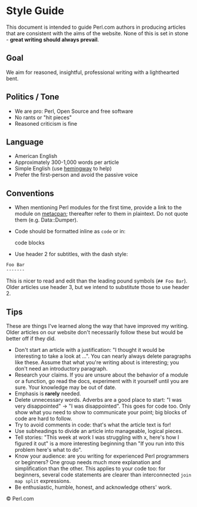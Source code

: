 Style Guide
===========

This document is intended to guide Perl.com authors in producing articles that are consistent with the aims of the website. None of this is set in stone - **great writing should always prevail**.

Goal
----
We aim for reasoned, insightful, professional writing with a lighthearted bent.

Politics / Tone
---------------
- We are pro: Perl, Open Source and free software
- No rants or "hit pieces"
- Reasoned criticism is fine

Language
--------
- American English
- Approximately 300-1,000 words per article
- Simple English (use [hemingway](http://www.hemingwayapp.com/) to help)
- Prefer the first-person and avoid the passive voice

Conventions
-----------
- When mentioning Perl modules for the first time, provide a link to the module on [metacpan](https://metacpan.org/); thereafter refer to them in plaintext. Do not quote them (e.g. Data::Dumper).

- Code should be formatted inline as `code` or in:

    code blocks

- Use header 2 for subtitles, with the dash style:

```
Foo Bar
-------
```

This is nicer to read and edit than the leading pound symbols (`## Foo Bar`). Older articles use header 3, but we intend to substitute those to use header 2.

Tips
----
These are things I've learned along the way that have improved my writing. Older articles on our website don't necessarily follow these but would be better off if they did.

- Don't start an article with a justification: "I thought it would be interesting to take a look at ...". You can nearly always delete paragraphs like these. Assume that what you're writing about is interesting; you don't need an introductory paragraph.
- Research your claims. If you are unsure about the behavior of a module or a function, go read the docs, experiment with it yourself until you are sure. Your knowledge may be out of date.
- Emphasis is **rarely** needed.
- Delete unnecessary words. Adverbs are a good place to start: "I was very disappointed" -> "I was disappointed". This goes for code too. Only show what you need to show to communicate your point; big blocks of code are hard to follow.
- Try to avoid comments in code: that's what the article text is for!
- Use subheadings to divide an article into manageable, logical pieces.
- Tell stories: "This week at work I was struggling with x, here's how I figured it out" is a more interesting beginning than "If you run into this problem here's what to do".
- Know your audience: are you writing for experienced Perl programmers or beginners? One group needs much more explanation and simplification than the other. This applies to your code too: for beginners, several code statements are clearer than interconnected `join map split` expressions.
- Be enthusiastic, humble, honest, and acknowledge others' work.

&copy; Perl.com
